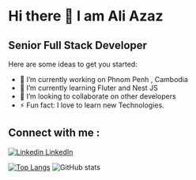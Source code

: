 # Hi there 👋 I am Ali Azaz

## Senior Full Stack Developer

Here are some ideas to get you started:

- 🔭 I’m currently working on Phnom Penh , Cambodia
- 🌱 I’m currently learning Fluter and Nest JS
- 👯 I’m looking to collaborate on other developers
- ⚡ Fun fact: I love to learn new Technologies.
 
## Connect with me : 
[![Linkedin](https://i.stack.imgur.com/gVE0j.png) LinkedIn]([https://www.linkedin.com/](https://www.linkedin.com/in/azaz-a-79bb78102/))
 
[![Top Langs](https://github-readme-stats.vercel.app/api/top-langs/?username=azazali186&layout=donut)](https://github.com/anuraghazra/github-readme-stats)       ![GitHub stats](https://github-readme-stats.vercel.app/api?username=azazali186)




